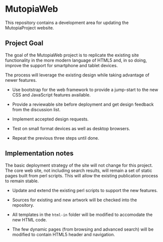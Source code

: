 # MutopiaWeb

This repository contains a development area for updating the
MutopiaProject website.

## Project Goal

The goal of the MutopiaWeb project is to replicate the existing site
functionality in the more modern language of HTML5 and, in so doing,
improve the support for smartphone and tablet devices.

The process will leverage the existing design while taking advantage
of newer features.

   * Use bootstrap for the web framework to provide a jump-start to the new CSS and JavaScript features available.

   * Provide a reviewable site before deployment and get design feedback from the discussion list.

   * Implement accepted design requests.

   * Test on small format devices as well as desktop browsers.

   * Repeat the previous three steps until done.

## Implementation notes

The basic deployment strategy of the site will not change for this
project. The core web site, not including search results, will remain
a set of static pages built from perl scripts. This will allow the
existing publication process to remain stable.

   * Update and extend the existing perl scripts to support the new features.

   * Sources for existing and new artwork will be checked into the repository.

   * All templates in the `html-in` folder will be modified to accomodate the new HTML code.

   * The few dynamic pages (from browsing and advanced search) will be modified to contain HTML5 header and navigation.
